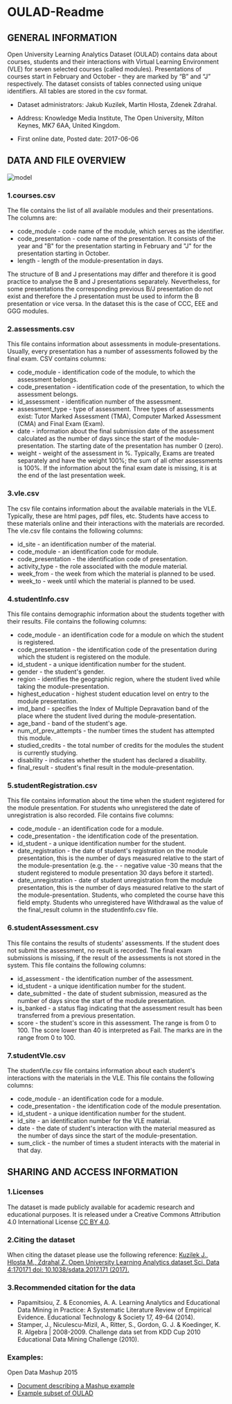 # OULAD-Readme

## GENERAL INFORMATION

Open University Learning Analytics Dataset (OULAD) contains data about courses, students and their interactions with Virtual Learning Environment (VLE) for seven selected courses (called modules). Presentations of courses start in February and October - they are marked by “B” and “J” respectively. The dataset consists of tables connected using unique identifiers. All tables are stored in the csv format.

- Dataset administrators:
Jakub Kuzilek,
Martin Hlosta,
Zdenek Zdrahal.

- Address:
Knowledge Media Institute,
The Open University,
Milton Keynes,
MK7 6AA,
United Kingdom.

- First online date, Posted date: 2017-06-06


## DATA AND FILE OVERVIEW
![model](https://github.com/user-attachments/assets/6eb4ef31-57c4-4e89-954d-6b30342f1f03)

### 1.courses.csv

The file contains the list of all available modules and their presentations. The columns are:
- code_module - code name of the module, which serves as the identifier.
- code_presentation - code name of the presentation. It consists of the year and "B" for the presentation starting in February and "J" for the presentation starting in October.
- length - length of the module-presentation in days.

The structure of B and J presentations may differ and therefore it is good practice to analyse the B and J presentations separately. Nevertheless, for some presentations the corresponding previous B/J presentation do not exist and therefore the J presentation must be used to inform the B presentation or vice versa. In the dataset this is the case of CCC, EEE and GGG modules.

### 2.assessments.csv

This file contains information about assessments in module-presentations. Usually, every presentation has a number of assessments followed by the final exam. CSV contains columns:

- code_module - identification code of the module, to which the assessment belongs.
- code_presentation - identification code of the presentation, to which the assessment belongs.
- id_assessment - identification number of the assessment.
- assessment_type - type of assessment. Three types of assessments exist: Tutor Marked Assessment (TMA), Computer Marked Assessment (CMA) and Final Exam (Exam).
- date - information about the final submission date of the assessment calculated as the number of days since the start of the module-presentation. The starting date of the presentation has number 0 (zero).
- weight - weight of the assessment in %. Typically, Exams are treated separately and have the weight 100%; the sum of all other assessments is 100%.
If the information about the final exam date is missing, it is at the end of the last presentation week.

### 3.vle.csv

The csv file contains information about the available materials in the VLE. Typically, these are html pages, pdf files, etc. Students have access to these materials online and their interactions with the materials are recorded.
The vle.csv file contains the following columns:

- id_site - an identification number of the material.
- code_module - an identification code for module.
- code_presentation - the identification code of presentation.
- activity_type - the role associated with the module material.
- week_from - the week from which the material is planned to be used.
- week_to - week until which the material is planned to be used.

### 4.studentInfo.csv

This file contains demographic information about the students together with their results. File contains the following columns:

- code_module - an identification code for a module on which the student is registered.
- code_presentation - the identification code of the presentation during which the student is registered on the module.
- id_student - a unique identification number for the student.
- gender - the student's gender.
- region - identifies the geographic region, where the student lived while taking the module-presentation.
- highest_education - highest student education level on entry to the module presentation.
- imd_band - specifies the Index of Multiple Depravation band of the place where the student lived during the module-presentation.
- age_band - band of the student's age.
- num_of_prev_attempts - the number times the student has attempted this module.
- studied_credits - the total number of credits for the modules the student is currently studying.
- disability - indicates whether the student has declared a disability.
- final_result - student's final result in the module-presentation.

### 5.studentRegistration.csv

This file contains information about the time when the student registered for the module presentation. For students who unregistered the date of unregistration is also recorded. File contains five columns:

- code_module - an identification code for a module.
- code_presentation - the identification code of the presentation.
- id_student - a unique identification number for the student.
- date_registration - the date of student's registration on the module presentation, this is the number of days measured relative to the start of the module-presentation (e.g. the - - negative value -30 means that the student registered to module presentation 30 days before it started).
- date_unregistration - date of student unregistration from the module presentation, this is the number of days measured relative to the start of the module-presentation. Students, who completed the course have this field empty. Students who unregistered have Withdrawal as the value of the final_result column in the studentInfo.csv file.

### 6.studentAssessment.csv

This file contains the results of students' assessments. If the student does not submit the assessment, no result is recorded. The final exam submissions is missing, if the result of the assessments is not stored in the system.
This file contains the following columns:

- id_assessment - the identification number of the assessment.
- id_student - a unique identification number for the student.
- date_submitted - the date of student submission, measured as the number of days since the start of the module presentation.
- is_banked - a status flag indicating that the assessment result has been transferred from a previous presentation.
- score - the student's score in this assessment. The range is from 0 to 100. The score lower than 40 is interpreted as Fail. The marks are in the range from 0 to 100.

### 7.studentVle.csv

The studentVle.csv file contains information about each student's interactions with the materials in the VLE.
This file contains the following columns:

- code_module - an identification code for a module.
- code_presentation - the identification code of the module presentation.
- id_student - a unique identification number for the student.
- id_site - an identification number for the VLE material.
- date - the date of student's interaction with the material measured as the number of days since the start of the module-presentation.
- sum_click - the number of times a student interacts with the material in that day.


## SHARING AND ACCESS INFORMATION

### 1.Licenses
The dataset is made publicly available for academic research and educational purposes. It is released under a Creative Commons Attribution 4.0 International License [CC BY 4.0](https://creativecommons.org/licenses/by/4.0/).

### 2.Citing the dataset
When citing the dataset please use the following reference:
[Kuzilek J., Hlosta M., Zdrahal Z. Open University Learning Analytics dataset Sci. Data 4:170171 doi: 10.1038/sdata.2017.171 (2017).](https://www.nature.com/articles/sdata2017171)

### 3.Recommended citation for the data
- Papamitsiou, Z. & Economies, A. A. Learning Analytics and Educational Data Mining in Practice: A Systematic Literature Review of Empirical Evidence. Educational Technology & Society 17, 49-64 (2014).
- Stamper, J., Niculescu-Mizil, A., Ritter, S., Gordon, G. J. & Koedinger, K. R. Algebra | 2008-2009. Challenge data set from KDD Cup 2010 Educational Data Mining Challenge (2010).

### Examples:
Open Data Mashup 2015

- [Document describing a Mashup example](https://analyse.kmi.open.ac.uk/resources/documents/mashupExample.pdf)
- [Example subset of OULAD](https://analyse.kmi.open.ac.uk/resources/documents/mashupData.RData)

  
